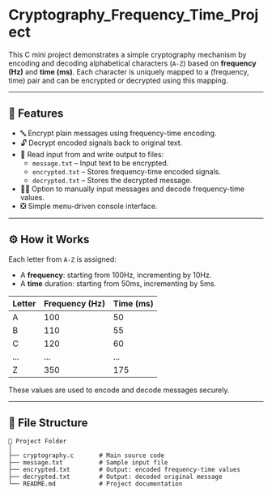 # Cryptography_Frequency_Time_Project


This C mini project demonstrates a simple cryptography mechanism by encoding and decoding alphabetical characters (`A-Z`) based on **frequency (Hz)** and **time (ms)**. Each character is uniquely mapped to a (frequency, time) pair and can be encrypted or decrypted using this mapping.

---

## 📌 Features

- 🔤 Encrypt plain messages using frequency-time encoding.
- 🔓 Decrypt encoded signals back to original text.
- 📁 Read input from and write output to files:
  - `message.txt` – Input text to be encrypted.
  - `encrypted.txt` – Stores frequency-time encoded signals.
  - `decrypted.txt` – Stores the decrypted message.
- 🧑‍💻 Option to manually input messages and decode frequency-time values.
- ❎ Simple menu-driven console interface.

---

## ⚙️ How it Works

Each letter from `A-Z` is assigned:
- A **frequency**: starting from 100Hz, incrementing by 10Hz.
- A **time** duration: starting from 50ms, incrementing by 5ms.

| Letter | Frequency (Hz) | Time (ms) |
|--------|----------------|-----------|
| A      | 100            | 50        |
| B      | 110            | 55        |
| C      | 120            | 60        |
| ...    | ...            | ...       |
| Z      | 350            | 175       |

These values are used to encode and decode messages securely.

---

## 📂 File Structure

```plaintext
📁 Project Folder
│
├── cryptography.c       # Main source code
├── message.txt          # Sample input file
├── encrypted.txt        # Output: encoded frequency-time values
├── decrypted.txt        # Output: decoded original message
└── README.md            # Project documentation

